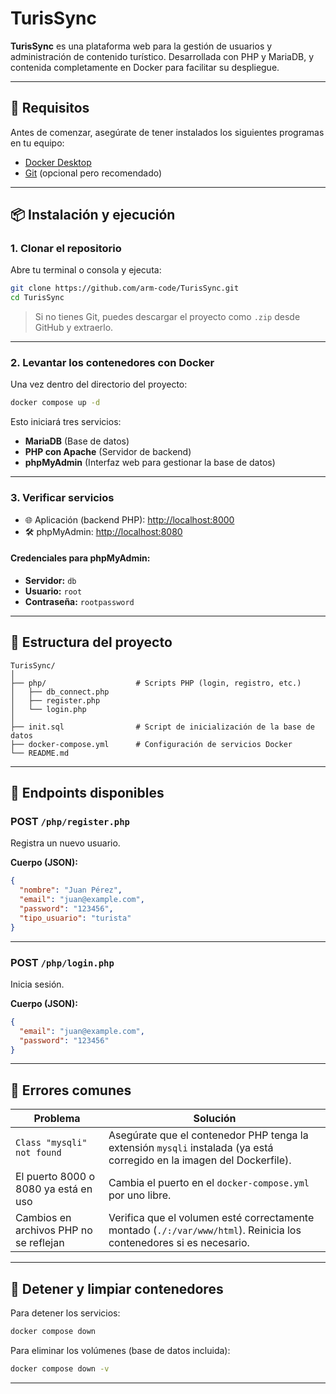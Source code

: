 
# TurisSync

**TurisSync** es una plataforma web para la gestión de usuarios y administración de contenido turístico. Desarrollada con PHP y MariaDB, y contenida completamente en Docker para facilitar su despliegue.

---

## 🚀 Requisitos

Antes de comenzar, asegúrate de tener instalados los siguientes programas en tu equipo:

- [Docker Desktop](https://www.docker.com/products/docker-desktop/)
- [Git](https://git-scm.com/downloads) (opcional pero recomendado)

---

## 📦 Instalación y ejecución

### 1. Clonar el repositorio

Abre tu terminal o consola y ejecuta:

```bash
git clone https://github.com/arm-code/TurisSync.git
cd TurisSync
````

> Si no tienes Git, puedes descargar el proyecto como `.zip` desde GitHub y extraerlo.

---

### 2. Levantar los contenedores con Docker

Una vez dentro del directorio del proyecto:

```bash
docker compose up -d
```

Esto iniciará tres servicios:

* **MariaDB** (Base de datos)
* **PHP con Apache** (Servidor de backend)
* **phpMyAdmin** (Interfaz web para gestionar la base de datos)

---

### 3. Verificar servicios

* 🌐 Aplicación (backend PHP): [http://localhost:8000](http://localhost:8000)
* 🛠️ phpMyAdmin: [http://localhost:8080](http://localhost:8080)

#### Credenciales para phpMyAdmin:

* **Servidor:** `db`
* **Usuario:** `root`
* **Contraseña:** `rootpassword`

---

## 📁 Estructura del proyecto

```
TurisSync/
│
├── php/                    # Scripts PHP (login, registro, etc.)
│   ├── db_connect.php
│   ├── register.php
│   └── login.php
│
├── init.sql                # Script de inicialización de la base de datos
├── docker-compose.yml      # Configuración de servicios Docker
└── README.md
```

---

## 🧪 Endpoints disponibles

### POST `/php/register.php`

Registra un nuevo usuario.

**Cuerpo (JSON):**

```json
{
  "nombre": "Juan Pérez",
  "email": "juan@example.com",
  "password": "123456",
  "tipo_usuario": "turista"
}
```

---

### POST `/php/login.php`

Inicia sesión.

**Cuerpo (JSON):**

```json
{
  "email": "juan@example.com",
  "password": "123456"
}
```

---

## 🐞 Errores comunes

| Problema                               | Solución                                                                                                               |
| -------------------------------------- | ---------------------------------------------------------------------------------------------------------------------- |
| `Class "mysqli" not found`             | Asegúrate que el contenedor PHP tenga la extensión `mysqli` instalada (ya está corregido en la imagen del Dockerfile). |
| El puerto 8000 o 8080 ya está en uso   | Cambia el puerto en el `docker-compose.yml` por uno libre.                                                             |
| Cambios en archivos PHP no se reflejan | Verifica que el volumen esté correctamente montado (`./:/var/www/html`). Reinicia los contenedores si es necesario.    |

---

## 🧼 Detener y limpiar contenedores

Para detener los servicios:

```bash
docker compose down
```

Para eliminar los volúmenes (base de datos incluida):

```bash
docker compose down -v
```

---


